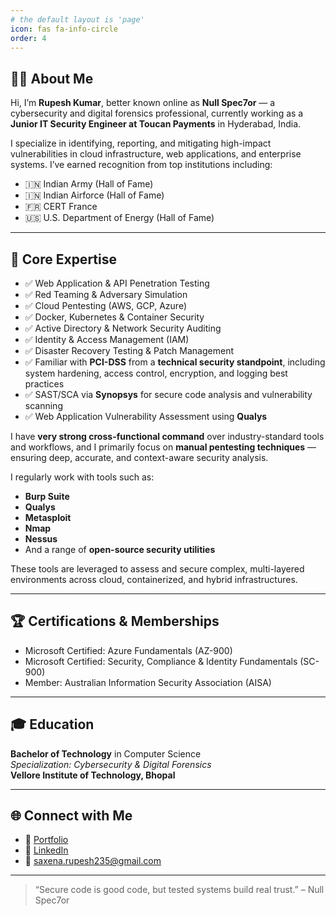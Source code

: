 ```yaml
---
# the default layout is 'page'
icon: fas fa-info-circle
order: 4
---
```


<!-- > Add Markdown syntax content to file `_tabs/about.md`{: .filepath } and it will show up on this page.
{: .prompt-tip } -->

## 👨‍💻 About Me

Hi, I’m **Rupesh Kumar**, better known online as **Null Spec7or** — a cybersecurity and digital forensics professional, currently working as a **Junior IT Security Engineer at Toucan Payments** in Hyderabad, India.

I specialize in identifying, reporting, and mitigating high-impact vulnerabilities in cloud infrastructure, web applications, and enterprise systems. I’ve earned recognition from top institutions including:

- 🇮🇳 Indian Army (Hall of Fame)  
- 🇮🇳 Indian Airforce (Hall of Fame)
- 🇫🇷 CERT France  
- 🇺🇸 U.S. Department of Energy (Hall of Fame)

---

## 🔐 Core Expertise

- ✅ Web Application & API Penetration Testing  
- ✅ Red Teaming & Adversary Simulation  
- ✅ Cloud Pentesting (AWS, GCP, Azure)  
- ✅ Docker, Kubernetes & Container Security  
- ✅ Active Directory & Network Security Auditing  
- ✅ Identity & Access Management (IAM)  
- ✅ Disaster Recovery Testing & Patch Management  
- ✅ Familiar with **PCI-DSS** from a **technical security standpoint**, including system hardening, access control, encryption, and logging best practices  
- ✅ SAST/SCA via **Synopsys** for secure code analysis and vulnerability scanning  
- ✅ Web Application Vulnerability Assessment using **Qualys**

I have **very strong cross-functional command** over industry-standard tools and workflows, and I primarily focus on **manual pentesting techniques** — ensuring deep, accurate, and context-aware security analysis.

I regularly work with tools such as:
- **Burp Suite**
- **Qualys**
- **Metasploit**
- **Nmap**
- **Nessus**
- And a range of **open-source security utilities**

These tools are leveraged to assess and secure complex, multi-layered environments across cloud, containerized, and hybrid infrastructures.

---

## 🏆 Certifications & Memberships

- Microsoft Certified: Azure Fundamentals (AZ-900)  
- Microsoft Certified: Security, Compliance & Identity Fundamentals (SC-900)  
- Member: Australian Information Security Association (AISA)  

---

## 🎓 Education

**Bachelor of Technology** in Computer Science  
_Specialization: Cybersecurity & Digital Forensics_  
**Vellore Institute of Technology, Bhopal**

---

## 🌐 Connect with Me

- 🔗 [Portfolio](https://nullspec7or.vercel.app)  
- 🔗 [LinkedIn](https://www.linkedin.com/in/rupeshkumar33/)  
- 📧 saxena.rupesh235@gmail.com

---

> “Secure code is good code, but tested systems build real trust.” – Null Spec7or
